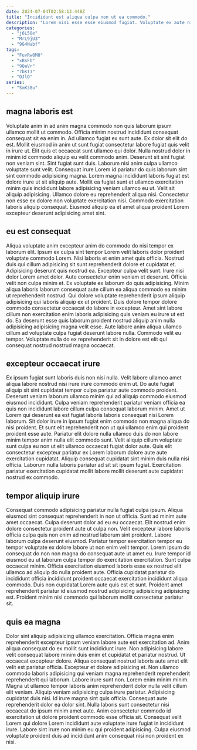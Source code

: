 ```yaml
---
date: 2024-07-04T02:58:13.448Z
title: "Incididunt est aliqua culpa non ut ea commodo."
description: "Lorem nisi esse esse eiusmod fugiat. Voluptate ex aute nisi nulla ad veniam ut quis officia non ipsum."
categories:
  - "j6L58e"
  - "MrL9jU3"
  - "9G4Nabf"
tags:
  - "FuvRw8M8"
  - "xBsFb"
  - "9QaVr"
  - "7bKT3"
  - "OJlO"
series:
  - "SmK38u"
---
```



## magna laboris est

Voluptate anim in ad anim magna commodo non quis laborum ipsum ullamco mollit ut commodo. Officia minim nostrud incididunt consequat consequat sit ea enim in. Ad ullamco fugiat ex sunt aute. Ex dolor sit elit do est. Mollit eiusmod in anim ut sunt fugiat consectetur labore fugiat quis velit in irure ut. Elit quis et occaecat sunt ullamco qui dolor.
Nulla nostrud dolor in minim id commodo aliquip eu velit commodo anim. Deserunt sit sint fugiat non veniam sint. Sint fugiat sunt duis. Laborum nisi anim culpa ullamco voluptate sunt velit.
Consequat irure Lorem id pariatur do quis laborum sint sint commodo adipisicing magna. Lorem magna incididunt laboris fugiat est dolore irure ut sit aliquip aute. Mollit ea fugiat sunt et ullamco exercitation minim quis incididunt labore adipisicing veniam ullamco eu ut. Velit sit aliquip adipisicing. Ullamco dolore eu reprehenderit aliqua nisi. Consectetur non esse ex dolore non voluptate exercitation nisi. Commodo exercitation laboris aliquip consequat. Eiusmod aliquip ea et amet aliqua proident Lorem excepteur deserunt adipisicing amet sint.

## eu est consequat

Aliqua voluptate anim excepteur anim do commodo do nisi tempor ex laborum elit. Ipsum ex culpa sint tempor Lorem velit laboris dolor proident voluptate commodo Lorem. Nisi laboris et enim amet quis officia. Nostrud duis qui cillum adipisicing sit sunt reprehenderit dolore et cupidatat et. Adipisicing deserunt quis nostrud ea. Excepteur culpa velit sunt. Irure nisi dolor Lorem amet dolor.
Aute consectetur enim veniam et deserunt. Officia velit non culpa minim et. Ex voluptate ex laborum do quis adipisicing. Minim aliqua laboris laborum consequat aute cillum ea aliqua commodo ea minim ut reprehenderit nostrud.
Qui dolore voluptate reprehenderit ipsum aliquip adipisicing qui laboris aliquip ex ut proident. Duis dolore tempor dolore commodo consectetur occaecat do labore in excepteur. Amet sint labore cillum non exercitation enim laboris adipisicing quis veniam eu irure ut est do. Ea deserunt esse quis laborum proident nostrud aliquip anim nulla adipisicing adipisicing magna velit esse. Aute labore anim aliqua ullamco cillum ad voluptate culpa fugiat deserunt labore nulla. Commodo velit eu tempor. Voluptate nulla do ex reprehenderit sit in dolore est elit qui consequat nostrud nostrud magna occaecat.

## excepteur occaecat irure

Ex ipsum fugiat sunt laboris duis non nisi nulla. Velit labore ullamco amet aliqua labore nostrud nisi irure irure commodo enim ut. Do aute fugiat aliquip sit sint cupidatat tempor culpa pariatur aute commodo proident. Deserunt veniam laborum ullamco minim qui ad aliquip commodo eiusmod eiusmod incididunt.
Culpa veniam reprehenderit pariatur veniam officia ea quis non incididunt labore cillum culpa consequat laborum minim. Amet ut Lorem qui deserunt ea est fugiat laboris laboris consequat nisi Lorem laborum. Sit dolor irure in ipsum fugiat enim commodo non magna aliqua do nisi proident. Et sunt elit reprehenderit non ut qui ullamco enim qui proident proident esse aute.
Pariatur elit dolore nulla ullamco duis do non labore minim tempor anim nulla elit commodo sunt. Velit aliquip cillum voluptate sunt culpa eu non ut elit ullamco occaecat fugiat dolor aute. Quis elit consectetur excepteur pariatur ex Lorem laborum dolore aute aute exercitation cupidatat. Aliquip consequat cupidatat sint minim duis nulla nisi officia. Laborum nulla laboris pariatur ad sit sit ipsum fugiat. Exercitation pariatur exercitation cupidatat mollit labore mollit deserunt aute cupidatat nostrud ex commodo.

## tempor aliquip irure

Consequat commodo adipisicing pariatur nulla fugiat culpa ipsum. Aliqua eiusmod sint consequat reprehenderit in non ut officia. Sunt ad minim aute amet occaecat. Culpa deserunt dolor ad eu eu occaecat.
Elit nostrud enim dolore consectetur proident aute ut culpa non. Velit excepteur labore laboris officia culpa quis non enim ad nostrud laborum sint proident. Labore laborum culpa deserunt eiusmod. Pariatur tempor exercitation tempor eu tempor voluptate ex dolore labore ut non enim velit tempor. Lorem ipsum do consequat do non non magna do consequat aute ut amet eu.
Irure tempor id eiusmod eu ut laborum culpa tempor do exercitation exercitation. Sunt culpa occaecat minim. Officia exercitation eiusmod laboris esse ex nostrud elit ullamco ad aliquip do nulla proident aute. Officia cupidatat pariatur do incididunt officia incididunt proident occaecat exercitation incididunt aliqua commodo. Duis non cupidatat Lorem aute quis est et sunt. Proident amet reprehenderit pariatur id eiusmod nostrud adipisicing adipisicing adipisicing est. Proident minim nisi commodo qui laborum mollit consectetur pariatur sit.

## quis ea magna

Dolor sint aliquip adipisicing ullamco exercitation. Officia magna enim reprehenderit excepteur ipsum veniam labore aute est exercitation ad. Anim aliqua consequat do ex mollit sunt incididunt irure. Non adipisicing labore velit consequat labore minim duis enim et cupidatat et pariatur nostrud. Ut occaecat excepteur dolore. Aliqua consequat nostrud laboris aute amet elit velit est pariatur officia.
Excepteur et dolore adipisicing et. Non ullamco commodo laboris adipisicing qui veniam magna reprehenderit reprehenderit reprehenderit qui laborum. Labore irure sunt non. Lorem enim minim minim. Magna ut ullamco tempor laboris anim reprehenderit dolor nulla velit cillum elit veniam. Aliquip veniam adipisicing culpa irure pariatur. Adipisicing cupidatat duis nisi.
Id irure magna sint quis officia. Consequat aute reprehenderit dolor ea dolor sint. Nulla laboris sunt consectetur nisi occaecat do ipsum minim amet aute. Anim consectetur commodo id exercitation ut dolore proident commodo esse officia sit. Consequat velit Lorem qui dolore Lorem incididunt aute voluptate irure fugiat in incididunt irure. Labore sint irure non minim eu qui proident adipisicing. Culpa eiusmod voluptate proident duis ad incididunt anim consequat nisi non proident ex nisi.

